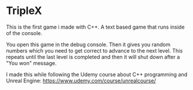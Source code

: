 # TripleX
This is the first game i made with C++. A text based game that runs inside of the console.

You open this game in the debug console. Then it gives you random numbers which you need to get correct to advance to the next level. This repeats until the last level is completed
and then it will shut down after a "You won" message.

I made this while following the Udemy course about C++ programming and Unreal Engine:
https://www.udemy.com/course/unrealcourse/
